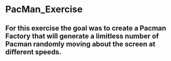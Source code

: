 # PacMan_Exercise
## For this exercise the goal was to create a Pacman Factory that will generate a limitless number of Pacman randomly moving about the screen at different speeds. 

